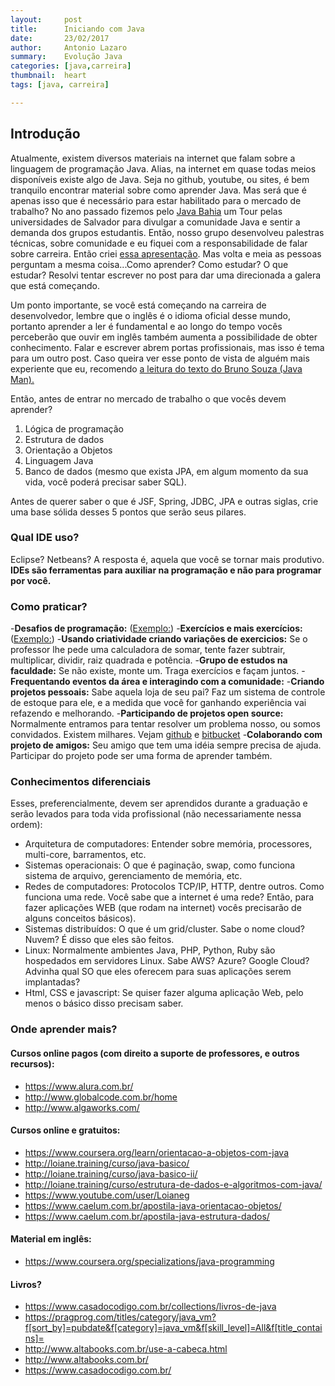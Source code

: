 ```yaml
---
layout:     post
title:      Iniciando com Java
date:       23/02/2017
author:     Antonio Lazaro
summary:    Evolução Java
categories: [java,carreira]
thumbnail:  heart
tags: [java, carreira]

---
```


## Introdução

Atualmente, existem diversos materiais na internet que falam sobre a linguagem de programação Java.  Alias, na internet em quase todas meios disponíveis existe algo de Java. Seja no github, youtube, ou sites, é bem tranquilo encontrar material sobre como aprender Java. Mas será que é apenas isso que é necessário para estar habilitado para o mercado de trabalho? No ano passado fizemos pelo [Java Bahia](javabahia.blogspot.com.br) um Tour pelas universidades de Salvador para divulgar a comunidade Java e sentir a demanda dos grupos estudantis. Então, nosso grupo desenvolveu palestras técnicas, sobre comunidade e eu fiquei com a responsabilidade de falar sobre carreira. Então criei [essa apresentação](https://www.slideshare.net/antoniolazarobr/palestra-carreira-java-bahia-meeting-27082016-unijorge-comrcio-salvadorbahia). Mas volta e meia as pessoas perguntam a mesma coisa...Como aprender? Como estudar? O que estudar? Resolvi tentar escrever no post para dar uma direcionada a galera que está começando.

Um ponto importante, se você está começando na carreira de desenvolvedor, lembre que o inglês é o idioma oficial desse mundo, portanto aprender a ler é fundamental e ao longo do tempo vocês perceberão que ouvir em inglês também aumenta a possibilidade de obter conhecimento. Falar e escrever abrem portas profissionais, mas isso é tema para um outro post. Caso queira ver esse ponto de vista de alguém mais experiente que eu, recomendo [a leitura do texto do Bruno Souza (Java Man).](https://java.mn/2014/02/23/ler-ingles/)

Então, antes de entrar no mercado de trabalho o que vocês devem aprender?
1. Lógica de programação
2. Estrutura de dados 
3. Orientação a Objetos
4. Linguagem Java
5. Banco de dados (mesmo que exista JPA, em algum momento da sua vida, você poderá precisar saber SQL).

Antes de querer saber o que é JSF, Spring, JDBC, JPA e outras siglas, crie uma base sólida desses 5 pontos que serão seus pilares.

### Qual IDE uso? 

Eclipse? Netbeans? A resposta é, aquela que você se tornar mais produtivo. **IDEs são ferramentas para auxiliar na programação e não para programar por você.**

### Como praticar?

-**Desafios de programação:** ([Exemplo:](http://maratona.ime.usp.br/))
-**Exercícios e mais exercícios:** ([Exemplo:](http://cc.uffs.edu.br/index.php/graduacao/clube-de-programacao/96-540-exercicios-para-praticar-programacao))
-**Usando criatividade criando variações de exercicios:** Se o professor lhe pede uma calculadora de somar, tente fazer subtrair, multiplicar, dividir, raiz quadrada e potência.
-**Grupo de estudos na faculdade:** Se não existe, monte um. Traga exercícios e façam juntos.
-**Frequentando eventos da área e interagindo com a comunidade:**
-**Criando projetos pessoais:** Sabe aquela loja de seu pai? Faz um sistema de controle de estoque para ele, e a medida que você for ganhando experiência vai refazendo e melhorando.
-**Participando de projetos open source:** Normalmente entramos para tentar resolver um problema nosso, ou somos convidados. Existem milhares. Vejam [github](https://github.com/) e [bitbucket](https://bitbucket.org/)
-**Colaborando com projeto de amigos:** Seu amigo que tem uma idéia sempre precisa de ajuda. Participar do projeto pode ser uma forma de aprender também.


### Conhecimentos diferenciais 

Esses, preferencialmente, devem ser aprendidos durante a graduação e serão levados para toda vida profissional (não necessariamente nessa ordem):
- Arquitetura de computadores: Entender sobre memória, processores, multi-core, barramentos, etc.
- Sistemas operacionais: O que é paginação, swap, como funciona sistema de arquivo, gerenciamento de memória, etc.
- Redes de computadores: Protocolos TCP/IP, HTTP, dentre outros. Como funciona uma rede. Você sabe que a internet é uma rede? Então, para fazer aplicações WEB (que rodam na internet) vocês precisarão de alguns conceitos básicos).
- Sistemas distribuídos: O que é um grid/cluster. Sabe o nome cloud? Nuvem? É disso que eles são feitos.
- Linux: Normalmente ambientes Java, PHP, Python, Ruby são hospedados em servidores Linux. Sabe AWS? Azure? Google Cloud? Advinha qual SO que eles oferecem para suas aplicações serem implantadas?
- Html, CSS e javascript: Se quiser fazer alguma aplicação Web, pelo menos o básico disso precisam saber.

### Onde aprender mais?

#### Cursos online pagos (com direito a suporte de professores, e outros recursos):
- https://www.alura.com.br/
- http://www.globalcode.com.br/home
- http://www.algaworks.com/


#### Cursos online e gratuitos:
- https://www.coursera.org/learn/orientacao-a-objetos-com-java
- http://loiane.training/curso/java-basico/
- http://loiane.training/curso/java-basico-ii/
- http://loiane.training/curso/estrutura-de-dados-e-algoritmos-com-java/
- https://www.youtube.com/user/Loianeg
- https://www.caelum.com.br/apostila-java-orientacao-objetos/
- https://www.caelum.com.br/apostila-java-estrutura-dados/

#### Material em inglês:
- https://www.coursera.org/specializations/java-programming

#### Livros?
- https://www.casadocodigo.com.br/collections/livros-de-java
- https://pragprog.com/titles/category/java_vm?f[sort_by]=pubdate&f[category]=java_vm&f[skill_level]=All&f[title_contains]=
- http://www.altabooks.com.br/use-a-cabeca.html
- http://www.altabooks.com.br/
- https://www.casadocodigo.com.br/
